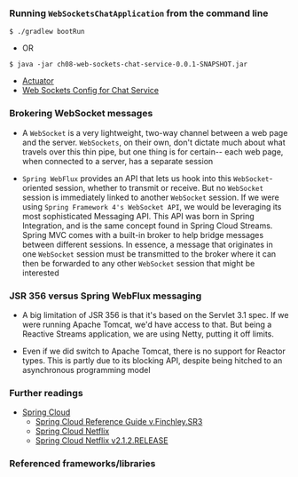 ### Running `WebSocketsChatApplication` from the command line
```
$ ./gradlew bootRun
```
 - OR
```
$ java -jar ch08-web-sockets-chat-service-0.0.1-SNAPSHOT.jar
```

 - [Actuator](http://localhost:9072/actuator)
 - [Web Sockets Config for Chat Service](http://localhost:9078/chat-service/default) 

### Brokering WebSocket messages
 - A `WebSocket` is a very lightweight, two-way channel between a web page and the server. `WebSockets`, on
   their own, don't dictate much about what travels over this thin pipe, but one thing is for certain--​ each
   web page, when connected to a server, has a separate session

 - `Spring WebFlux` provides an API that lets us hook into this `WebSocket`-oriented session, whether to
   transmit or receive. But no `WebSocket` session is immediately linked to another `WebSocket` session. If
   we were using `Spring Framework 4's WebSocket API`, we would be leveraging its most sophisticated
   Messaging API. This API was born in Spring Integration, and is the same concept found in Spring
   Cloud Streams. Spring MVC comes with a built-in broker to help bridge messages between different
   sessions. In essence, a message that originates in one `WebSocket` session must be transmitted to the
   broker where it can then be forwarded to any other `WebSocket` session that might be interested 

### JSR 356 versus Spring WebFlux messaging
 - A big limitation of JSR 356 is that it's based on the Servlet 3.1 spec. If we were running Apache
   Tomcat, we'd have access to that. But being a Reactive Streams application, we are using Netty, putting
   it off limits.

 - Even if we did switch to Apache Tomcat, there is no support for Reactor types. This is partly due to its
   blocking API, despite being hitched to an asynchronous programming model

### Further readings

 - [Spring Cloud](https://spring.io/projects/spring-cloud)
   - [Spring Cloud Reference Guide v.Finchley.SR3](https://cloud.spring.io/spring-cloud-static/Finchley.SR3/single/spring-cloud.html)
   - [Spring Cloud Netflix](https://cloud.spring.io/spring-cloud-netflix/spring-cloud-netflix.html)
   - [Spring Cloud Netflix v2.1.2.RELEASE](https://cloud.spring.io/spring-cloud-static/spring-cloud-netflix/2.1.2.RELEASE/single/spring-cloud-netflix.html)

### Referenced frameworks/libraries

















